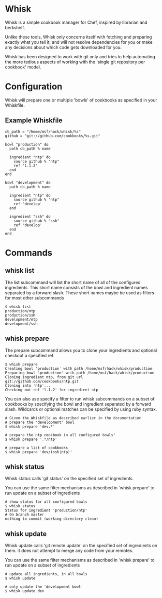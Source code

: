 Whisk
=====

Whisk is a simple cookbook manager for Chef, inspired by librarian and
berkshelf.

Unlike these tools, Whisk only concerns itself with fetching and preparing
exactly what you tell it, and will not resolve dependencies for you or make any
decisions about which code gets downloaded for you.

Whisk has been designed to work with git only and tries to help automating
the more tedious aspects of working with the 'single git repository per
cookbook' model.

# Configuration #

Whisk will prepare one or multiple 'bowls' of cookbooks as specified in your
Whiskfile.

## Example Whiskfile ##

    cb_path = "/home/msf/hack/whisk/%s"
    github = "git://github.com/cookbooks/%s.git"

    bowl "production" do
      path cb_path % name

      ingredient "ntp" do
        source github % "ntp"
        ref '1.1.2'
      end
    end

    bowl "development" do
      path cb_path % name

      ingredient "ntp" do
        source github % "ntp"
        ref 'develop'
      end

      ingredient "ssh" do
        source github % "ssh"
        ref 'develop'
      end
    end

# Commands #

##  whisk list ##

The list subcommand will list the short name of all of the configured
ingredients. This short name consists of the bowl and ingredient names
separated by a forward slash. These short names maybe be used as filters for
most other subcommands

    $ whisk list
    production/ntp
    production/ssh
    development/ntp
    development/ssh


##  whisk prepare ##

The prepare subcommand allows you to clone your ingredients and optional
checkout a specified ref.

    $ whisk prepare
    Creating bowl 'production' with path /home/msf/hack/whisk/production
    Preparing bowl 'production' with path /home/msf/hack/whisk/production
    Cloning ingredient ntp, from git url git://github.com/cookbooks/ntp.git
    Cloning into 'ntp'...
    Checking out ref '1.1.2' for ingredient ntp

You can also use specify a filter to run whisk subcommands on a subset of
cookbooks by specifying the bowl and ingredient separated by a forward slash.
Wildcards or optional matches can be specified by using ruby syntax.

    # Given the Whiskfile as described earlier in the documentation
    # prepare the 'development' bowl
    $ whisk prepare 'dev.*'

    # prepare the ntp cookbook in all configured bowls'
    $ whisk prepare '.*/ntp'

    # prepare a list of cookbooks
    $ whisk prepare 'dev/(ssh|ntp)'

## whisk status ##

Whisk status calls 'git status' on the specified set of ingredients.

You can use the same filter mechanisms as described in 'whisk prepare'
to run update on a subset of ingredients

    # show status for all configured bowls
    $ whisk status
    Status for ingredient 'production/ntp'
    # On branch master
    nothing to commit (working directory clean)

## whisk update ##

Whisk update calls 'git remote update' on the specified set of ingredients
on them. It does not attempt to merge any code from your remotes.

You can use the same filter mechanisms as described in 'whisk prepare'
to run update on a subset of ingredients

    # update all ingredients, in all bowls
    $ whisk update

    # only update the 'development bowl'
    $ whisk update dev
